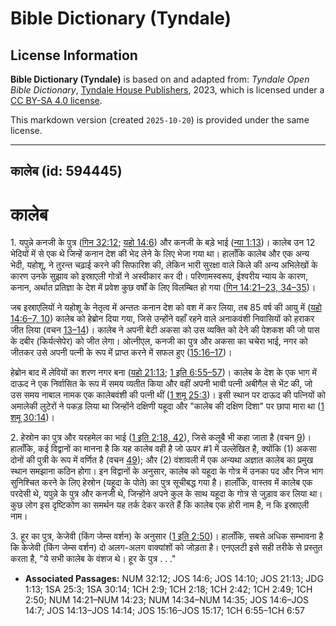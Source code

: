 # Bible Dictionary (Tyndale)

## License Information

**Bible Dictionary (Tyndale)** is based on and adapted from: _Tyndale Open Bible Dictionary_, [Tyndale House Publishers](https://tyndaleopenresources.com/), 2023, which is licensed under a [CC BY-SA 4.0 license](https://creativecommons.org/licenses/by-sa/4.0/legalcode.en).

This markdown version (created `2025-10-20`) is provided under the same license.



--------------------------------

## कालेब (id: 594445)

कालेब
=====

1\. यपुन्ने कनजी के पुत्र ([गिन 32:12](https://ref.ly/Num32:12); [यहो 14:6](https://ref.ly/Josh14:6)) और कनजी के बड़े भाई ([न्या 1:13](https://ref.ly/Judg1:13))। कालेब उन 12 भेदियों में से एक थे जिन्हें कनान देश की भेद लेने के लिए भेजा गया था। हालाँकि कालेब और एक अन्य भेदी, यहोशू, ने तुरन्त चढ़ाई करने की सिफारिश की, लेकिन भारी सुरक्षा वाले किले की अन्य अभिलेखों के कारण उनके सुझाव को इस्राएली गोत्रों ने अस्वीकार कर दी। परिणामस्वरूप, ईश्वरीय न्याय के कारण, कनान, अर्थात प्रतिज्ञा के देश में प्रवेश कुछ वर्षों के लिए विलम्बित हो गया ([गिन 14:21–23, 34–35](https://ref.ly/Num14:21-Num14:23,Num14:34-Num14:35))।

जब इस्राएलियों ने यहोशू के नेतृत्व में अन्ततः कनान देश को वश में कर लिया, तब 85 वर्ष की आयु में ([यहो 14:6–7, 10](https://ref.ly/Josh14:6-Josh14:7,Josh14:10)) कालेब को हेब्रोन दिया गया, जिसे उन्होंने वहाँ रहने वाले अनाकवंशी निवासियों को हराकर जीत लिया (वचन [13–14](https://ref.ly/Josh14:13-Josh14:14))। कालेब ने अपनी बेटी अकसा को उस व्यक्ति को देने की पेशकश की जो पास के दबीर (किर्यत्सेपेर) को जीत लेगा। ओत्नीएल, कनजी का पुत्र और अकसा का चचेरा भाई, नगर को जीतकर उसे अपनी पत्नी के रूप में प्राप्त करने में सफल हुए ([15:16–17](https://ref.ly/Josh15:16-Josh15:17))।

हेब्रोन बाद में लेवियों का शरण नगर बना ([यहो 21:13](https://ref.ly/Josh21:13); [1 इति 6:55–57](https://ref.ly/1Chr6:55-1Chr6:57))। कालेब के देश के एक भाग में दाऊद ने एक निर्वासित के रूप में समय व्यतीत किया और वहीं अपनी भावी पत्नी अबीगैल से भेंट की, जो उस समय नाबाल नामक एक कालेबवंशी की पत्नी थीं ([1 शमू 25:3](https://ref.ly/1Sam25:3))। इसी स्थान पर दाऊद की पत्नियों को अमालेकी लुटेरों ने पकड़ लिया था जिन्होंने दक्षिणी यहूदा और "कालेब की दक्षिण दिशा" पर छापा मारा था ([1 शमू 30:14](https://ref.ly/1Sam30:14))।

2\. हेस्रोन का पुत्र और यरहमेल का भाई ([1 इति 2:18, 42](https://ref.ly/1Chr2:18,1Chr2:42)), जिसे कलूबै भी कहा जाता है (वचन [9](https://ref.ly/1Chr2:9))। हालाँकि, कई विद्वानों का मानना है कि यह कालेब वही है जो ऊपर \#1 में उल्लेखित है, क्योंकि (1\) अकसा दोनों की पुत्री के रूप में वर्णित है (वचन [49](https://ref.ly/1Chr2:49)); और (2\) वंशावली में एक अन्यथा अज्ञात कालेब का प्रमुख स्थान समझाना कठिन होगा। इन विद्वानों के अनुसार, कालेब को यहूदा के गोत्र में उनका पद और निज भाग सुनिश्चित करने के लिए हेस्रोन (यहूदा के पोते) का पुत्र सूचीबद्ध गया है। हालाँकि, वास्तव में कालेब एक परदेसी थे, यपुन्ने के पुत्र और कनजी थे, जिन्होंने अपने कुल के साथ यहूदा के गोत्र से जुड़ाव कर लिया था। कुछ लोग इस दृष्टिकोण का समर्थन यह तर्क देकर करते हैं कि कालेब एक होरी नाम है, न कि इस्राएली नाम। 

3\. हूर का पुत्र, केजेवी (किंग जेम्स वर्शन) के अनुसार ([1 इति 2:50](https://ref.ly/1Chr2:50))। हालाँकि, सबसे अधिक सम्भावना है कि केजेवी (किंग जेम्स वर्शन) दो अलग\-अलग वाक्यांशों को जोड़ता है। एनएलटी इसे सही तरीके से प्रस्तुत करता है, "ये सभी कालेब के वंशज थे। हूर के पुत्र . . ."

* **Associated Passages:** NUM 32:12; JOS 14:6; JOS 14:10; JOS 21:13; JDG 1:13; 1SA 25:3; 1SA 30:14; 1CH 2:9; 1CH 2:18; 1CH 2:42; 1CH 2:49; 1CH 2:50; NUM 14:21–NUM 14:23; NUM 14:34–NUM 14:35; JOS 14:6–JOS 14:7; JOS 14:13–JOS 14:14; JOS 15:16–JOS 15:17; 1CH 6:55–1CH 6:57

